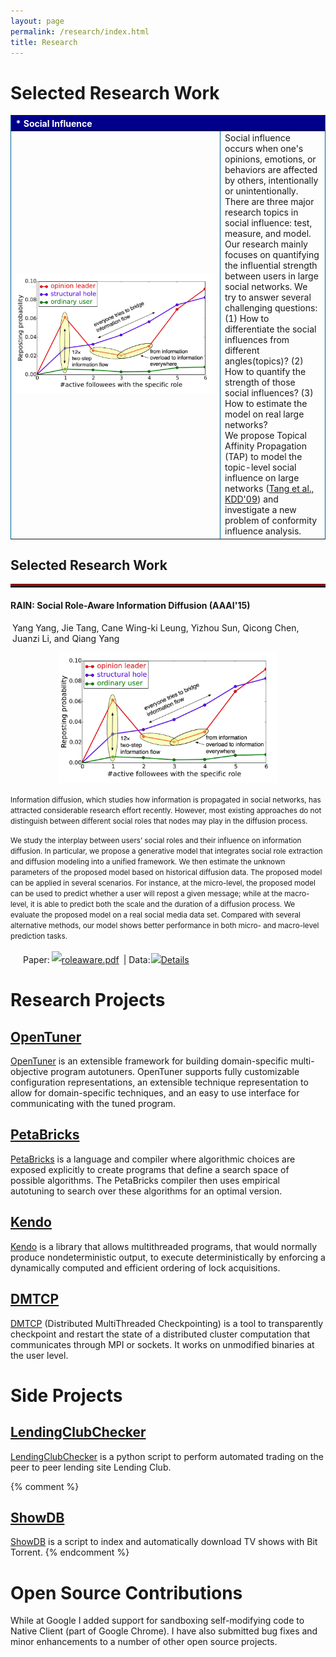 ```yaml
---
layout: page
permalink: /research/index.html
title: Research
---
```


# Selected Research Work

<table border="1" cellpadding="1" cellspacing="1" width="95%" style="margin-top: 0px; border:0px solid #006699;">
    <tr bgcolor="darkblue">
        <th colspan="2" align="left"><font color="white">* Social Influence</font></th>
    </tr>
        <tr>
            <td width="320"><img src="active_n.jpg" width="320" />
            </td>
            <td>Social influence occurs when one's opinions, emotions, or behaviors are affected by others, intentionally or unintentionally. There are three major research topics in social influence: test, measure, and model. <br> Our research mainly focuses on quantifying the influential strength between users in large social networks. We try to answer several challenging questions: (1) How to differentiate the social influences from different angles(topics)? (2) How to quantify the strength of those social influences? (3) How to estimate the model on real large networks? <br> We propose Topical Affinity Propagation (TAP) to model the topic-level social influence on large networks (<a href="publications/KDD09-Tang-et-al-Social-Influence-Analysis.pdf">Tang et al., KDD'09</a>) and investigate a new problem of conformity influence analysis. 
            </td>
    </tr>
</table>


<div class="container">
    <div class="page-header">
        <h2>Selected Research Work</h2>
    </div>
    <hr style="height:3px;border:none;border-top:3px double red;" />
    <div class="page-header">
        <h4>RAIN: Social Role-Aware Information Diffusion (AAAI'15)</h4>
        <p style="margin:3px;">Yang Yang, Jie Tang, Cane Wing-ki Leung, Yizhou Sun, Qicong Chen, Juanzi Li, and Qiang Yang</p>
    </div>
    <p align="center"><img width="350" src="active_n.jpg" style="margin-left:20px;margin-right:20px"></p>
    <p><small>Information diffusion, which studies how information is propagated in social networks, has attracted considerable research effort recently. However, most existing approaches do not distinguish between different social roles that nodes may play in the diffusion process.</small></p>
    <p><small>We study the interplay between users’ social roles and their influence on information diffusion. In particular, we propose a generative model that integrates social role extraction and diffusion modeling into a unified framework. We then estimate the unknown parameters of the proposed model based on historical diffusion data. The proposed model can be applied in several scenarios. For instance, at the micro-level, the proposed model can be used to predict whether a user will repost a given message; while at the macro-level, it is able to predict both the scale and the duration of a diffusion process. We evaluate the proposed model on a real social media data set. Compared with several alternative methods, our model shows better performance in both micro- and macro-level prediction tasks.</small></p>
    <p style="margin-left:20px">Paper:<img height="20" src="img/pdf.jpeg" style="margin: 3px;"><a href="works/roleaware/roleaware.pdf" style="margin-left:-3px; margin-right: 3px;">roleaware.pdf</a> | Data: <img height="20" src="img/cpp.jpeg" style="margin-right: 3px;margin-left: -3px"><a href="http://arnetminer.org/rain#b2967" style="margin-left:-3px; margin-right: 3px;">Details</a></p>
</div>

# Research Projects

## [OpenTuner]
[OpenTuner] is an extensible framework for building domain-specific
multi-objective program autotuners. OpenTuner supports fully customizable
configuration representations, an extensible technique representation to
allow for domain-specific techniques, and an easy to use interface for
communicating with the tuned program.


## [PetaBricks]
[PetaBricks] is a language and compiler where algorithmic choices are
exposed explicitly to create programs that define a search space of possible
algorithms.  The PetaBricks compiler then uses empirical autotuning to search
over these algorithms for an optimal version.


## [Kendo]
[Kendo] is a library that allows multithreaded programs, that would
normally produce nondeterministic output, to execute deterministically by
enforcing a dynamically computed and efficient ordering of lock acquisitions.


## [DMTCP]

[DMTCP][DMTCP] (Distributed MultiThreaded Checkpointing) is a tool to transparently
checkpoint and restart the state of a distributed cluster computation that
communicates through MPI or sockets.  It works on unmodified binaries at
the user level.


# Side Projects

## [LendingClubChecker]

[LendingClubChecker] is a python script to perform automated trading on the
peer to peer lending site Lending Club.

{% comment %}
## [ShowDB]

[ShowDB] is a script to index and automatically download TV shows with
Bit Torrent.
{% endcomment %}

# Open Source Contributions

While at Google I added support for sandboxing self-modifying code to Native
Client (part of Google Chrome).  I have also submitted bug fixes and minor
enhancements to a number of other open source projects.


[ShowDB]: https://github.com/jansel/showdb
[LendingClubChecker]: https://github.com/jansel/lendingclubchecker
[OpenTuner]: http://opentuner.org/
[PetaBricks]: http://projects.csail.mit.edu/petabricks/
[Kendo]: http://projects.csail.mit.edu/kendo/
[DMTCP]: http://dmtcp.sourceforge.net/


